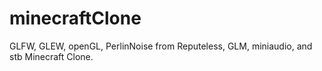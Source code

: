 # minecraftClone
GLFW, GLEW, openGL, PerlinNoise from Reputeless, GLM, miniaudio, and stb Minecraft Clone.
